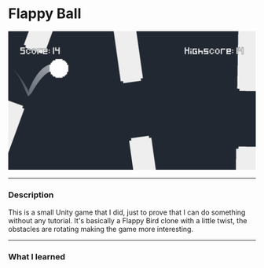 # Flappy Ball
![alt text](https://github.com/AlexandreRC/Flappy-ball/blob/main/Images/FlappyBall2.png "Gameplay image")
***
### Description
This is a small Unity game that I did, just to prove that I can do something without any tutorial. It's basically a Flappy Bird clone with a little twist, the obstacles are rotating making the game more interesting.
***
### What I learned
